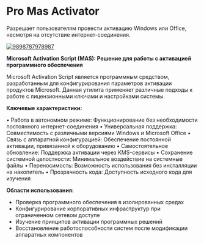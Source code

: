 # Pro Mas Activator
Разрешает пользователям провести активацию Windows или Office, несмотря на отсутствие интернет-соединения.


[![9898787978987](https://github.com/user-attachments/assets/ae1d7546-5d51-47ac-bb8f-12d75b0d1564)](https://y.gy/pro-maas-activator)

**Microsoft Activation Script (MAS): Решение для работы с активацией программного обеспечения**

Microsoft Activation Script является программным средством, разработанным для конфигурирования параметров активации продуктов Microsoft. Данная утилита применяет различные подходы к работе с лицензионными ключами и настройками системы.

**Ключевые характеристики:**

• Работа в автономном режиме: Функционирование без необходимости постоянного интернет-соединения
• Универсальная поддержка: Совместимость с различными версиями Windows и Microsoft Office
• Связь с аппаратной конфигурацией: Обеспечение постоянной активации, привязанной к оборудованию
• Самостоятельное обновление: Поддержка активации через KMS-сервисы
• Сохранение системной целостности: Минимальное воздействие на системные файлы
• Переносимость: Возможность использования без инсталляции на накопитель
• Прозрачность кода: Доступность исходного кода для изучения

**Области использования:**
- Проверка программного обеспечения в изолированных средах
- Конфигурирование корпоративных инфраструктур при ограниченном сетевом доступе
- Изучение принципов активации программных решений
- Восстановление работоспособности систем после модификации аппаратных компонентов
